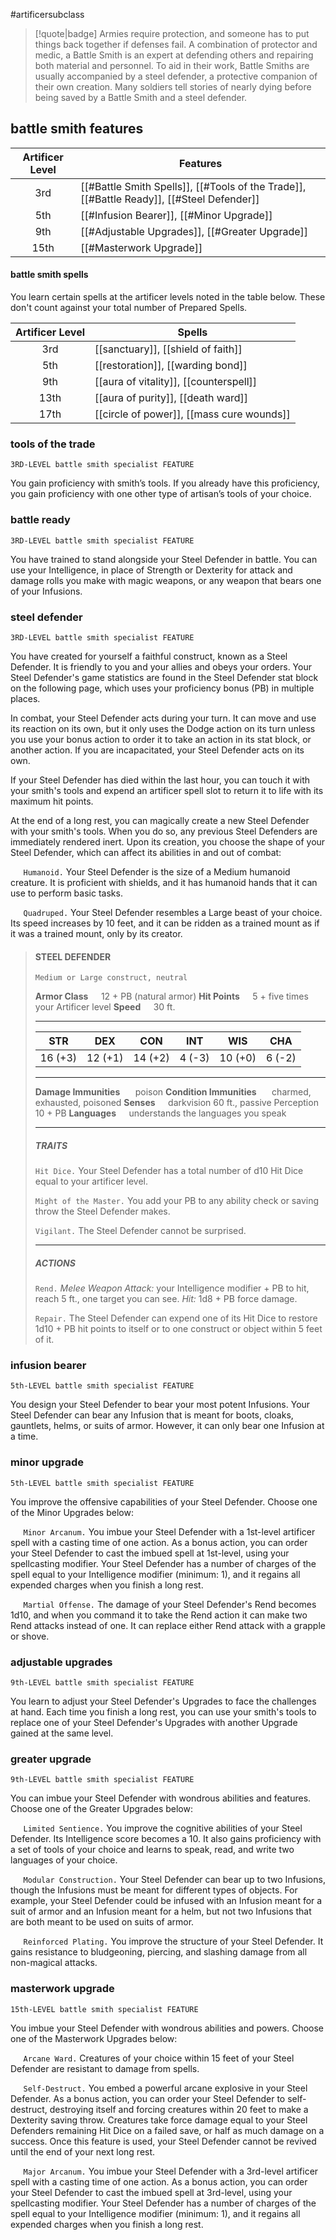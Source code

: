 #artificersubclass

> [!quote|badge] 
> Armies require protection, and someone has to put things back together if defenses fail. A combination  of protector and medic, a Battle Smith is an expert at defending others and repairing both material and personnel. To aid in their work, Battle Smiths are usually accompanied by a steel defender, a protective companion of their own creation. Many soldiers tell stories of nearly dying before being saved by a Battle Smith and a steel defender.
## battle smith features
| **Artificer Level** | **Features**                                                                              |
| :-----------------: | ----------------------------------------------------------------------------------------- |
|         3rd         | [[#Battle Smith Spells]], [[#Tools of the Trade]], [[#Battle Ready]], [[#Steel Defender]] |
|         5th         | [[#Infusion Bearer]], [[#Minor Upgrade]]                                                  |
|         9th         | [[#Adjustable Upgrades]], [[#Greater Upgrade]]                                            |
|        15th         | [[#Masterwork Upgrade]]                                                                   |
#### battle smith spells
You learn certain spells at the artificer levels noted in the table below. These don't count against your total number of Prepared Spells.

| **Artificer Level** | **Spells**                                |
| :-----------------: | ----------------------------------------- |
|         3rd         | [[sanctuary]], [[shield of faith]]        |
|         5th         | [[restoration]], [[warding bond]]         |
|         9th         | [[aura of vitality]], [[counterspell]]    |
|        13th         | [[aura of purity]], [[death ward]]        |
|        17th         | [[circle of power]], [[mass cure wounds]] |
### tools of the trade
`3RD-LEVEL battle smith specialist FEATURE`

You gain proficiency with smith’s tools. If you already have this proficiency, you gain proficiency with one other type of artisan’s tools of your choice.
### battle ready
`3RD-LEVEL battle smith specialist FEATURE`

You have trained to stand alongside your Steel Defender in battle. You can use your Intelligence, in place of Strength or Dexterity for attack and damage rolls you make with magic weapons, or any weapon that bears one of your Infusions.
### steel defender
`3RD-LEVEL battle smith specialist FEATURE`

You have created for yourself a faithful construct, known as a Steel Defender. It is friendly to you and your allies and obeys your orders. Your Steel Defender's game statistics are found in the Steel Defender stat block on the following page, which uses your proficiency bonus (PB) in multiple places.

In combat, your Steel Defender acts during your turn. It can move and use its reaction on its own, but it only uses the Dodge action on its turn unless you use your bonus action to order it to take an action in its stat block, or another action. If you are incapacitated, your Steel Defender acts on its own.

If your Steel Defender has died within the last hour, you can touch it with your smith's tools and expend an artificer spell slot to return it to life with its maximum hit points.

At the end of a long rest, you can magically create a new Steel Defender with your smith's tools. When you do so, any previous Steel Defenders are immediately rendered inert. Upon its creation, you choose the shape of your Steel Defender, which can affect its abilities in and out of combat:

$\quad$ `Humanoid.` Your Steel Defender is the size of a Medium humanoid creature. It is proficient with shields, and it has humanoid hands that it can use to perform basic tasks.

$\quad$ `Quadruped.` Your Steel Defender resembles a Large beast of your choice. Its speed increases by 10 feet, and it can be ridden as a trained mount as if it was a trained mount, only by its creator.

> #### STEEL DEFENDER
> `Medium or Large construct, neutral`
> 
> **Armor Class**$\quad$ 12 + PB (natural armor)
> **Hit Points**$\quad$ 5 + five times your Artificer level
> **Speed**$\quad$ 30 ft.
> <hr>
> 
> | **STR** | **DEX** | **CON** | **INT** | **WIS** | **CHA** |
> | :---: | :---: | :---: | :---: | :---: | :---: |
> | 16 (+3) | 12 (+1) | 14 (+2) | 4 (-3) | 10 (+0) | 6 (-2) |
> 
> <hr>
> 
> **Damage Immunities** $\quad$ poison
> **Condition Immunities** $\quad$ charmed, exhausted, poisoned
> **Senses**$\quad$ darkvision 60 ft., passive Perception 10 + PB
> **Languages**$\quad$ understands the languages you speak
> 
> <hr>
> 
> ##### TRAITS
> `Hit Dice.` Your Steel Defender has a total number of d10 Hit Dice equal to your artificer level.
> 
> `Might of the Master.` You add your PB to any ability check or saving throw the Steel Defender makes.
> 
> `Vigilant.` The Steel Defender cannot be surprised.
> <hr>
> 
> ##### ACTIONS
> `Rend.` *Melee Weapon Attack:* your Intelligence modifier + PB to hit, reach 5 ft., one target you can see. *Hit:* 1d8 + PB force damage.
> 
> `Repair.` The Steel Defender can expend one of its Hit Dice to restore 1d10 + PB hit points to itself or to one construct or object within 5 feet of it.
### infusion bearer
`5th-LEVEL battle smith specialist FEATURE`

You design your Steel Defender to bear your most potent Infusions. Your Steel Defender can bear any Infusion that is meant for boots, cloaks, gauntlets, helms, or suits of armor. However, it can only bear one Infusion at a time.
### minor upgrade
`5th-LEVEL battle smith specialist FEATURE`

You improve the offensive capabilities of your Steel Defender. Choose one of the Minor Upgrades below: 

$\quad$ `Minor Arcanum.` You imbue your Steel Defender with a 1st-level artificer spell with a casting time of one action. As a bonus action, you can order your Steel Defender to cast the imbued spell at 1st-level, using your spellcasting modifier. Your Steel Defender has a number of charges of the spell equal to your Intelligence modifier (minimum: 1), and it regains all expended charges when you finish a long rest. 

$\quad$ `Martial Offense.` The damage of your Steel Defender's Rend becomes 1d10, and when you command it to take the Rend action it can make two Rend attacks instead of one. It can replace either Rend attack with a grapple or shove.
### adjustable upgrades
`9th-LEVEL battle smith specialist FEATURE`

You learn to adjust your Steel Defender's Upgrades to face the challenges at hand. Each time you finish a long rest, you can use your smith's tools to replace one of your Steel Defender's Upgrades with another Upgrade gained at the same level.
### greater upgrade
`9th-LEVEL battle smith specialist FEATURE`

You can imbue your Steel Defender with wondrous abilities and features. Choose one of the Greater Upgrades below: 

$\quad$ `Limited Sentience.` You improve the cognitive abilities of your Steel Defender. Its Intelligence score becomes a 10. It also gains proficiency with a set of tools of your choice and learns to speak, read, and write two languages of your choice. 

$\quad$ `Modular Construction.` Your Steel Defender can bear up to two Infusions, though the Infusions must be meant for different types of objects. For example, your Steel Defender could be infused with an Infusion meant for a suit of armor and an Infusion meant for a helm, but not two Infusions that are both meant to be used on suits of armor. 

$\quad$ `Reinforced Plating.` You improve the structure of your Steel Defender. It gains resistance to bludgeoning, piercing, and slashing damage from all non-magical attacks.
### masterwork upgrade
`15th-LEVEL battle smith specialist FEATURE`

You imbue your Steel Defender with wondrous abilities and powers. Choose one of the Masterwork Upgrades below: 

$\quad$ `Arcane Ward.` Creatures of your choice within 15 feet of your Steel Defender are resistant to damage from spells. 

$\quad$ `Self-Destruct.` You embed a powerful arcane explosive in your Steel Defender. As a bonus action, you can order your Steel Defender to self-destruct, destroying itself and forcing creatures within 20 feet to make a Dexterity saving throw. Creatures take force damage equal to your Steel Defenders remaining Hit Dice on a failed save, or half as much damage on a success. Once this feature is used, your Steel Defender cannot be revived until the end of your next long rest. 

$\quad$ `Major Arcanum.` You imbue your Steel Defender with a 3rd-level artificer spell with a casting time of one action. As a bonus action, you can order your Steel Defender to cast the imbued spell at 3rd-level, using your spellcasting modifier. Your Steel Defender has a number of charges of the spell equal to your Intelligence modifier (minimum: 1), and it regains all expended charges when you finish a long rest.